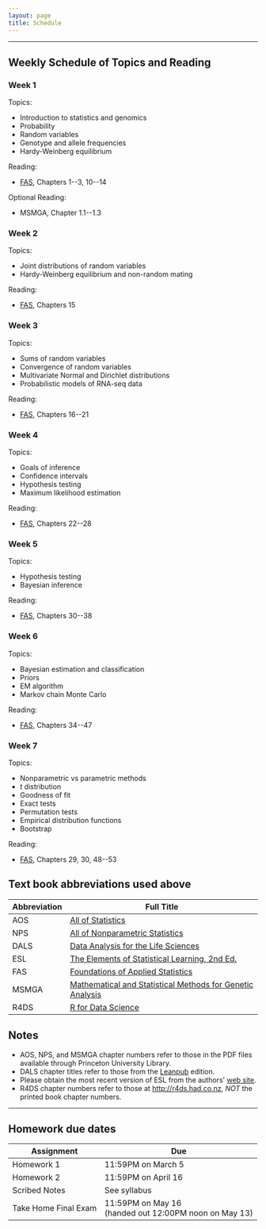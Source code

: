 ```yaml
---
layout: page
title: Schedule
---
```


---

## Weekly Schedule of Topics and Reading

### Week 1

Topics:  

- Introduction to statistics and genomics
- Probability
- Random variables
- Genotype and allele frequencies
- Hardy-Weinberg equilibrium

Reading:  

- [FAS](https://jdstorey.org/fas/index.html), Chapters 1--3, 10--14

Optional Reading:  

- MSMGA, Chapter 1.1--1.3

### Week 2

Topics:  

- Joint distributions of random variables
- Hardy-Weinberg equilibrium and non-random mating

Reading: 

- [FAS](https://jdstorey.org/fas/index.html), Chapters 15


### Week 3

Topics:  

- Sums of random variables
- Convergence of random variables
- Multivariate Normal and Dirichlet distributions
- Probabilistic models of RNA-seq data

Reading: 

- [FAS](https://jdstorey.org/fas/index.html), Chapters 16--21


### Week 4

Topics:  

- Goals of inference
- Confidence intervals
- Hypothesis testing
- Maximum likelihood estimation

Reading: 

- [FAS](https://jdstorey.org/fas/index.html), Chapters 22--28

### Week 5

Topics:  

- Hypothesis testing
- Bayesian inference

Reading: 

- [FAS](https://jdstorey.org/fas/index.html), Chapters 30--38

### Week 6

Topics:  

- Bayesian estimation and classification
- Priors
- EM algorithm
- Markov chain Monte Carlo

Reading: 

- [FAS](https://jdstorey.org/fas/index.html), Chapters 34--47

### Week 7

Topics:  

- Nonparametric vs parametric methods
- *t* distribution
- Goodness of fit
- Exact tests
- Permutation tests
- Empirical distribution functions
- Bootstrap

Reading: 

- [FAS](https://jdstorey.org/fas/index.html), Chapters 29, 30, 48--53


## Text book abbreviations used above

| Abbreviation | Full Title |
| ---- | ---------- |
AOS | [All of Statistics](https://pulsearch.princeton.edu/catalog/8865289)
NPS | [All of Nonparametric Statistics](https://pulsearch.princeton.edu/catalog/6402948)
DALS | [Data Analysis for the Life Sciences](https://leanpub.com/dataanalysisforthelifesciences)
ESL | [The Elements of Statistical Learning, 2nd Ed.](http://statweb.stanford.edu/~tibs/ElemStatLearn/)
FAS | [Foundations of Applied Statistics](https://jdstorey.github.io/fas/)
MSMGA | [Mathematical and Statistical Methods for Genetic Analysis](https://catalog.princeton.edu/catalog/1170367)
R4DS | [R for Data Science](http://r4ds.had.co.nz)

## Notes

- AOS, NPS, and MSMGA chapter numbers refer to those in the PDF files available through Princeton University Library.
- DALS chapter titles refer to those from the [Leanpub](https://leanpub.com/dataanalysisforthelifesciences) edition.
- Please obtain the most recent version of ESL from the authors' [web site](http://statweb.stanford.edu/~tibs/ElemStatLearn/).
- R4DS chapter numbers refer to those at <http://r4ds.had.co.nz>, *NOT* the printed book chapter numbers.

---

## Homework due dates

| Assignment    | Due | 
| --------------|---------------------|
| Homework 1    | 11:59PM on March 5  |
| Homework 2    | 11:59PM on April 16   | 
| Scribed Notes | See syllabus |
| Take Home Final Exam | 11:59PM on May 16 <br> (handed out 12:00PM noon on May 13)   |


